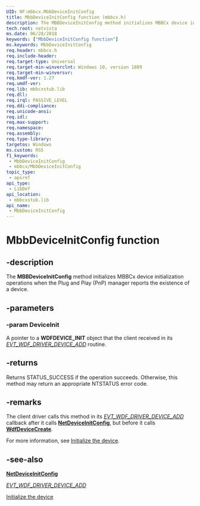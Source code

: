 ```yaml
---
UID: NF:mbbcx.MbbDeviceInitConfig
title: MbbDeviceInitConfig function (mbbcx.h)
description: The MBBDeviceInitConfig method initializes MBBCx device initialization operations when the Plug and Play (PnP) manager reports the existence of a device.
tech.root: netvista
ms.date: 06/28/2018
keywords: ["MbbDeviceInitConfig function"]
ms.keywords: MbbDeviceInitConfig
req.header: mbbcx.h
req.include-header: 
req.target-type: Universal
req.target-min-winverclnt: Windows 10, version 1809
req.target-min-winversvr: 
req.kmdf-ver: 1.27
req.umdf-ver: 
req.lib: mbbcxstub.lib
req.dll: 
req.irql: PASSIVE_LEVEL
req.ddi-compliance: 
req.unicode-ansi: 
req.idl: 
req.max-support: 
req.namespace: 
req.assembly: 
req.type-library: 
targetos: Windows
ms.custom: RS5
f1_keywords:
 - MbbDeviceInitConfig
 - mbbcx/MbbDeviceInitConfig
topic_type:
 - apiref
api_type:
 - LibDef
api_location:
 - mbbcxstub.lib
api_name:
 - MbbDeviceInitConfig
---
```


# MbbDeviceInitConfig function


## -description

The **MBBDeviceInitConfig** method initializes MBBCx device initialization operations when the Plug and Play (PnP) manager reports the existence of a device.

## -parameters

### -param DeviceInit

A pointer to a **WDFDEVICE_INIT** object that the client received in its [*EVT_WDF_DRIVER_DEVICE_ADD*](../wdfdriver/nc-wdfdriver-evt_wdf_driver_device_add.md) routine.

## -returns

Returns STATUS_SUCCESS if the operation succeeds. Otherwise, this method may return an appropriate NTSTATUS error code.

## -remarks

The client driver calls this method in its [*EVT_WDF_DRIVER_DEVICE_ADD*](../wdfdriver/nc-wdfdriver-evt_wdf_driver_device_add.md) callback after it calls [**NetDeviceInitConfig**](../netdevice/nf-netdevice-netdeviceinitconfig.md), but before it calls [**WdfDeviceCreate**](../wdfdevice/nf-wdfdevice-wdfdevicecreate.md).

For more information, see [Initialize the device](/windows-hardware/drivers/netcx/writing-an-mbbcx-client-driver#initialize-the-device).

## -see-also

[**NetDeviceInitConfig**](../netdevice/nf-netdevice-netdeviceinitconfig.md)

[*EVT_WDF_DRIVER_DEVICE_ADD*](../wdfdriver/nc-wdfdriver-evt_wdf_driver_device_add.md)

[Initialize the device](/windows-hardware/drivers/netcx/writing-an-mbbcx-client-driver#initialize-the-device)
